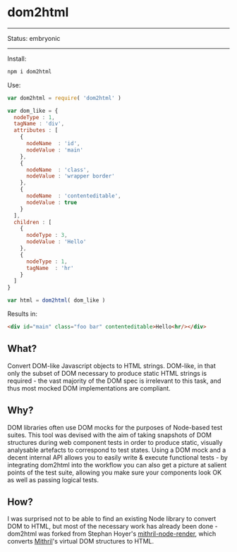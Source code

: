 # dom2html

***

Status: embryonic

***

Install:

```sh
npm i dom2html
```

Use:

```javascript
var dom2html = require( 'dom2html' )

var dom_like = {
  nodeType : 1,
  tagName : 'div',
  attributes : [
    {
      nodeName  : 'id',
      nodeValue : 'main'
    },
    {
      nodeName  : 'class',
      nodeValue : 'wrapper border'
    },
    {
      nodeName  : 'contenteditable',
      nodeValue : true
    }
  ],
  children : [
    {
      nodeType : 3,
      nodeValue : 'Hello'
    },
    {
      nodeType : 1,
      tagName  : 'hr'
    }
  ]
}

var html = dom2html( dom_like )
```

Results in:

```html
<div id="main" class="foo bar" contenteditable>Hello<hr/></div>
```

## What?

Convert DOM-like Javascript objects to HTML strings. DOM-like, in that only the subset of DOM necessary to produce static HTML strings is required - the vast majority of the DOM spec is irrelevant to this task, and thus most mocked DOM implementations are compliant.

## Why?

DOM libraries often use DOM mocks for the purposes of Node-based test suites. This tool was devised with the aim of taking snapshots of DOM structures during web component tests in order to produce static, visually analysable artefacts to correspond to test states. Using a DOM mock and a decent internal API allows you to easily write & execute functional tests - by integrating dom2html into the workflow you can also get a picture at salient points of the test suite, allowing you make sure your components look OK as well as passing logical tests.

## How?

I was surprised not to be able to find an existing Node library to convert DOM to HTML, but most of the necessary work has already been done - dom2html was forked from Stephan Hoyer's [mithril-node-render](https://github.com/StephanHoyer/mithril-node-render), which converts [Mithril](https://github.com/lhorie/mithril.js)'s virtual DOM structures to HTML.

